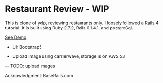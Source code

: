 # Restaurant Review - WIP

This is clone of yelp, reviewing restaurants only. I loosely followed a Rails 4 tutorial. It is built using Ruby 2.7.2, Rails 6.1.4.1, and postgreSql. 

[See Demo](https://laurie-yelpclone.herokuapp.com/)

- UI: Bootstrap5
<!-- Auth: Devise -->
- Upload image using carrierwave, storage is on AWS S3

-- TODO: upload images

Acknowledgment: BaseRails.com
